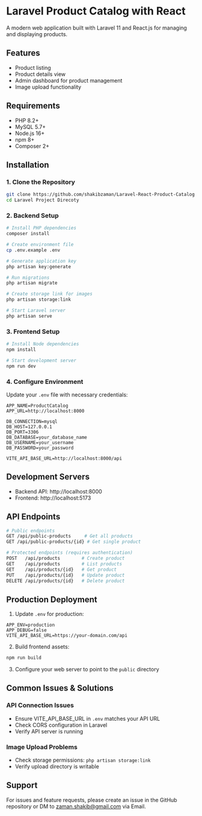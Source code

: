 # Laravel Product Catalog with React

A modern web application built with Laravel 11 and React.js for managing and displaying products.

## Features

-   Product listing
-   Product details view
-   Admin dashboard for product management
-   Image upload functionality

## Requirements

-   PHP 8.2+
-   MySQL 5.7+
-   Node.js 16+
-   npm 8+
-   Composer 2+

## Installation

### 1. Clone the Repository

```bash
git clone https://github.com/shakibzaman/Laravel-React-Product-Catalog.git
cd Laravel Project Direcoty
```

### 2. Backend Setup

```bash
# Install PHP dependencies
composer install

# Create environment file
cp .env.example .env

# Generate application key
php artisan key:generate

# Run migrations
php artisan migrate

# Create storage link for images
php artisan storage:link

# Start Laravel server
php artisan serve
```

### 3. Frontend Setup

```bash
# Install Node dependencies
npm install

# Start development server
npm run dev
```

### 4. Configure Environment

Update your `.env` file with necessary credentials:

```env
APP_NAME=ProductCatalog
APP_URL=http://localhost:8000

DB_CONNECTION=mysql
DB_HOST=127.0.0.1
DB_PORT=3306
DB_DATABASE=your_database_name
DB_USERNAME=your_username
DB_PASSWORD=your_password

VITE_API_BASE_URL=http://localhost:8000/api
```

## Development Servers

-   Backend API: http://localhost:8000
-   Frontend: http://localhost:5173

## API Endpoints

```bash
# Public endpoints
GET /api/public-products     # Get all products
GET /api/public-products/{id} # Get single product

# Protected endpoints (requires authentication)
POST   /api/products        # Create product
GET    /api/products        # List products
GET    /api/products/{id}   # Get product
PUT    /api/products/{id}   # Update product
DELETE /api/products/{id}   # Delete product
```

## Production Deployment

1. Update `.env` for production:

```env
APP_ENV=production
APP_DEBUG=false
VITE_API_BASE_URL=https://your-domain.com/api
```

2. Build frontend assets:

```bash
npm run build
```

3. Configure your web server to point to the `public` directory

## Common Issues & Solutions

### API Connection Issues

-   Ensure VITE_API_BASE_URL in `.env` matches your API URL
-   Check CORS configuration in Laravel
-   Verify API server is running

### Image Upload Problems

-   Check storage permissions: `php artisan storage:link`
-   Verify upload directory is writable

## Support

For issues and feature requests, please create an issue in the GitHub repository or DM to zaman.shakib@gmail.com via Email.

